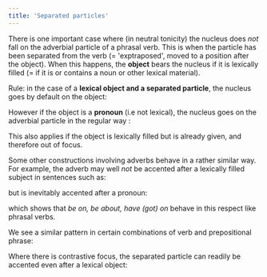 ```yaml
---
title: 'Separated particles'
---
```


<script>
  import Audio from '$lib/Audio.svelte'
  import AudioWrapper from '$lib/AudioWrapper.svelte'
  import Naudio from '$lib/Naudio.svelte'
</script>

There is one important case where (in neutral tonicity) the nucleus does _not_ fall on the adverbial particle of a phrasal verb. This is when the particle has been separated from the verb (= 'exptraposed', moved to a position after the object). When this happens, the **object** bears the nucleus if it is lexically filled (= if it is or contains a noun or other lexical material).

Rule: in the case of a **lexical object and a separated particle**, the nucleus goes by default on the object:

<AudioWrapper>
<Audio 
  sentence="*Take your 'shoes off." 
  nuclei="{['shoes']}" 
  url="3-28" 
  start=2
  end=5
/>
</AudioWrapper>

<Naudio
  sentence="I *want my 'money back. <br>
  She *got her 'handkerchief out."
  nuclei="{['mon', 'hand']}" 
/>
However if the object is a **pronoun** (i.e not lexical), the nucleus goes on the adverbial particle in the regular way :

<AudioWrapper>
<Audio 
  sentence="*Take them 'off." 
  nuclei="{['off']}" 
  url="3-28" 
  start=5
  end=7
/>
</AudioWrapper>

<Naudio
  sentence="I *want it 'back. <br>
  *Did you get it 'out?"
  nuclei="{['back', 'out']}" 
/>
This also applies if the object is lexically filled but is already given, and therefore out of focus.

<Naudio
  sentence="<em>(to someone who has just heard a good joke)</em> You ought to *write these jokes 'down."
  nuclei="{['down']}" 
/>
Some other constructions involving adverbs behave in a rather similar way. For example, the adverb may well _not_ be accented after a lexically filled subject in sentences such as:

<Naudio
  sentence="Is the 'television on? (<em>or</em> Is the *television 'on?) <br>
  *What Peter's 'book about? (<em>or</em> *What's Peter's book a'bout?) <br>
  She's got a *red 'dress on."
  nuclei="{['tel', 'on', 'book', 'bout', 'dress']}" 
/>
but is inevitably accented after a pronoun:

<Naudio
  sentence="(<em>talking about the television</em>) *Is it 'on? <br>
  (<em>discussing a book</em>) *What's it a'bout? <br><br>
  ?? Where's the dress? <br> - She *got it 'on!"
  nuclei="{['on', 'bout', 'on']}" 
/>
which shows that _be on, be about, have (got) on_ behave in this respect like phrasal verbs.

We see a similar pattern in certain combinations of verb and prepositional phrase:

<AudioWrapper>
<Audio 
  sentence="*Bring your um'brella with you. but" 
  nuclei="{['brel']}" 
  url="3-28" 
  start=8
  end=11
/>
<Audio 
  sentence="*Bring it 'with you. (<em>not</em> 'Bring it with you.)" 
  nuclei="{['with', 'Bring']}" 
  url="3-28" 
  start=12
  end=13
/>
</AudioWrapper>
Where there is contrastive focus, the separated particle can readily be accented even after a lexical object:

<Naudio
  sentence="He *took the plug 'out, then *put it back 'in again. <br>
  I said *turn the television 'off! And 'leave it off. <br>
  (<em>police to gunman</em> *Put the gun 'down!"
  nuclei="{['out', 'in', 'off', 'leave', 'down']}" 
/>
